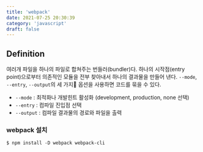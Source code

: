 ```yaml
---
title: 'webpack'
date: 2021-07-25 20:30:39
category: 'javascript'
draft: false
---
```


## Definition

여러개 파일을 하나의 파일로 합쳐주는 번들러(bundler)다. 하나의 시작점(entry point)으로부터 의존적인 모듈을 전부 찾아내서 하나의 결과물을 만들어 낸다.
`--mode`, `--entry`, `--output`의 세 가지 옵션을 사용하면 코드를 묶을 수 있다.

- `--mode` : 최적화나 개발힌트 활성화 (development, production, none 선택)
- `--entry` : 컴파일 진입점 선택
- `--output` : 컴파일 결과물의 경로와 파일을 출력

### webpack 설치

`$ npm install -D webpack webpack-cli`

